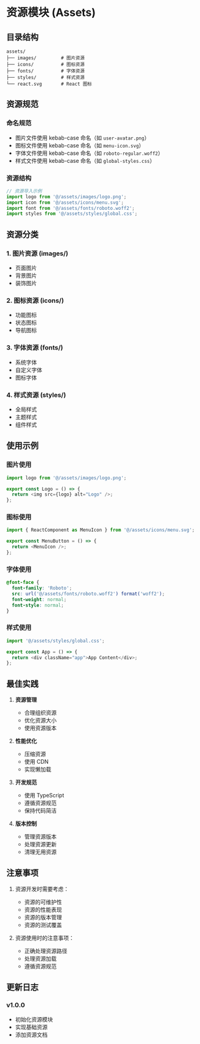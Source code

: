 # 资源模块 (Assets)

## 目录结构

```
assets/
├── images/         # 图片资源
├── icons/          # 图标资源
├── fonts/          # 字体资源
├── styles/         # 样式资源
└── react.svg       # React 图标
```

## 资源规范

### 命名规范
- 图片文件使用 kebab-case 命名（如 `user-avatar.png`）
- 图标文件使用 kebab-case 命名（如 `menu-icon.svg`）
- 字体文件使用 kebab-case 命名（如 `roboto-regular.woff2`）
- 样式文件使用 kebab-case 命名（如 `global-styles.css`）

### 资源结构
```typescript
// 资源导入示例
import logo from '@/assets/images/logo.png';
import icon from '@/assets/icons/menu.svg';
import font from '@/assets/fonts/roboto.woff2';
import styles from '@/assets/styles/global.css';
```

## 资源分类

### 1. 图片资源 (images/)
- 页面图片
- 背景图片
- 装饰图片

### 2. 图标资源 (icons/)
- 功能图标
- 状态图标
- 导航图标

### 3. 字体资源 (fonts/)
- 系统字体
- 自定义字体
- 图标字体

### 4. 样式资源 (styles/)
- 全局样式
- 主题样式
- 组件样式

## 使用示例

### 图片使用
```typescript
import logo from '@/assets/images/logo.png';

export const Logo = () => {
  return <img src={logo} alt="Logo" />;
};
```

### 图标使用
```typescript
import { ReactComponent as MenuIcon } from '@/assets/icons/menu.svg';

export const MenuButton = () => {
  return <MenuIcon />;
};
```

### 字体使用
```css
@font-face {
  font-family: 'Roboto';
  src: url('@/assets/fonts/roboto.woff2') format('woff2');
  font-weight: normal;
  font-style: normal;
}
```

### 样式使用
```typescript
import '@/assets/styles/global.css';

export const App = () => {
  return <div className="app">App Content</div>;
};
```

## 最佳实践

1. **资源管理**
   - 合理组织资源
   - 优化资源大小
   - 使用资源版本

2. **性能优化**
   - 压缩资源
   - 使用 CDN
   - 实现懒加载

3. **开发规范**
   - 使用 TypeScript
   - 遵循资源规范
   - 保持代码简洁

4. **版本控制**
   - 管理资源版本
   - 处理资源更新
   - 清理无用资源

## 注意事项

1. 资源开发时需要考虑：
   - 资源的可维护性
   - 资源的性能表现
   - 资源的版本管理
   - 资源的测试覆盖

2. 资源使用时的注意事项：
   - 正确处理资源路径
   - 处理资源加载
   - 遵循资源规范

## 更新日志

### v1.0.0
- 初始化资源模块
- 实现基础资源
- 添加资源文档 